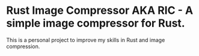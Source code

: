 # Rust Image Compressor AKA RIC - A simple image compressor for Rust.

This is a personal project to improve my skills in Rust and image compression.